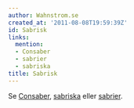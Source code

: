 ```yaml
---
author: Wahnstrom.se
created_at: '2011-08-08T19:59:39Z'
id: Sabrisk
links:
  mention:
  - Consaber
  - sabrier
  - sabriska
title: Sabrisk
---
```


Se [Consaber], [sabriska] eller [sabrier].

  [Consaber]: Consaber
  [sabriska]: sabriska
  [sabrier]: sabrier